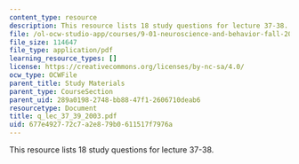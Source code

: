 ```yaml
---
content_type: resource
description: This resource lists 18 study questions for lecture 37-38.
file: /ol-ocw-studio-app/courses/9-01-neuroscience-and-behavior-fall-2003/677e492772c7a2e879b0611517f7976a_q_lec_37_39_2003.pdf
file_size: 114647
file_type: application/pdf
learning_resource_types: []
license: https://creativecommons.org/licenses/by-nc-sa/4.0/
ocw_type: OCWFile
parent_title: Study Materials
parent_type: CourseSection
parent_uid: 289a0198-2748-bb88-47f1-2606710deab6
resourcetype: Document
title: q_lec_37_39_2003.pdf
uid: 677e4927-72c7-a2e8-79b0-611517f7976a
---
```

This resource lists 18 study questions for lecture 37-38.
